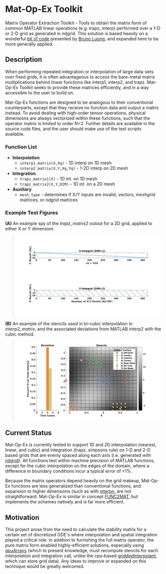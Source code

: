# Mat-Op-Ex Toolkit

Matrix Operator Extraction Toolkit - Tools to obtain the matrix form of common MATLAB linear operations (e.g. trapz, interp) performed over a  1-D or 2-D grid as generated in ndgrid. This solution is based heavily on a wonderful [bit of code](https://www.mathworks.com/matlabcentral/answers/573703-get-interpolation-transfer-relation-matrix-instead-of-interpolated-values) presented by [Bruno Luong](https://www.mathworks.com/matlabcentral/profile/authors/390839), and expanded here to be more generally applied. 

## Description
When performing repeated integration or interpolation of large data-sets over fixed grids, it is often advantageous to access the bare-metal matrix multiplications behind linear functions like interp1, interp2, and trapz. Mat-Op-Ex Toolkit seeks to provide these matrices efficiently, and in a way accessible to the user to build on. 

Mat-Op-Ex functions are designed to be analogous to their conventional counterparts, except that they receive no function data and output a matrix instead. To avoid dealing with high-order tensor operations, physical dimensions are always vectorized within these functions, such that the operator matrix is limited to order N=2. Further details are available in the source code files, and the user should make use of the test scripts available. 

### Function List

  - **Interpolation**
    - `interp1_matrix(X,Xq)` - 1D interp on 1D mesh
    - `interp2_matrix(X,Y,Xq,Yq)` - 1-2D interp on 2D mesh
  - **Integration**
    - `trapz_matrix1(X)` - 1D int. on 1D mesh
    - `trapz_matrix2(X,Y,DIM)` - 1D int. on a 2D mesh 
  - **Auxiliary**
    - `mesh_type` - determines if X/Y inputs are invalid, vectors, *meshgrid* matrices, or *ndgrid* matrices

### Example Test Figures
**(A)** An example spy of the *trapz_matrix2* outout for a 2D grid, applied to either X or Y dimension. 

> <img src="https://github.com/lynch4815/mat-op-ex/blob/main/figures/test_trapz2_base_spy.png" alt="p1" width="600"/>

**(B)**  An example of the stencils used in bi-cubic interpolation in *interp2_matrix*, and the associated deviations from MATLAB interp2 with the cubic method.

> <img src="https://github.com/lynch4815/mat-op-ex/blob/main/figures/test_interp2_base.png" alt="p1" width="600"/>

## Current Status
Mat-Op-Ex is currently tested to support 1D and 2D interpolation (nearest, linear, and cubic) and integration (trapz, simpsons rule) on 1-D and 2-D based grids that are evenly spaced along each axis (i.e. generated with [ndgrid](https://www.mathworks.com/help/matlab/ref/ndgrid.html)). All functions test within machine precision of MATLAB functions, except for the cubic interpolation on the edges of the domain, where a difference in boundary conditions incur a typical error of <1%. 

Because the matrix operators depend heavily on the grid makeup, Mat-Op-Ex functions are less generalized than conventional functions, and expansion to higher dimensions (such as with [interpn](https://www.mathworks.com/help/matlab/ref/interpn.html), are not straightforward. Mat-Op-Ex is similar in concept [FUNC2MAT](https://www.mathworks.com/matlabcentral/fileexchange/44669-func2mat-convert-linear-function-to-matrix), but implements the schemes natively and is far more efficient. 

## Motivation
This project arose from the need to calculate the stability matrix for a certain set of discretized ODE's where interpolation and spatial integration played a critical role. In addition to furnishing the full matrix operator, the pure matrix form enabled highly-efficient solutions, especially using [gpuArrays](https://www.mathworks.com/help/parallel-computing/run-matlab-functions-on-a-gpu.html) (which to present knowledge, must recompute stencils for each interpolation and integration call, unlike the cpu-based [griddedInterpolant](http://health.ahs.upei.ca/KubiosHRV/MCR/toolbox/matlab/demos/html/griddedInterpolantDemo.html), which can store grid data). Any ideas to improve or expanded on this technique would be greatly welcomed. 


